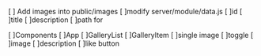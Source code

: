 [ ] Add images into public/images
    [ ]modify server/module/data.js
        [ ]id
        [ ]title
        [ ]description
        [ ]path for

[ ]Components
    [ ]App
    [ ]GalleryList
    [ ]GalleryItem
        [ ]single image
        [ ]toggle
            [ ]image
            [ ]description
        [ ]like button